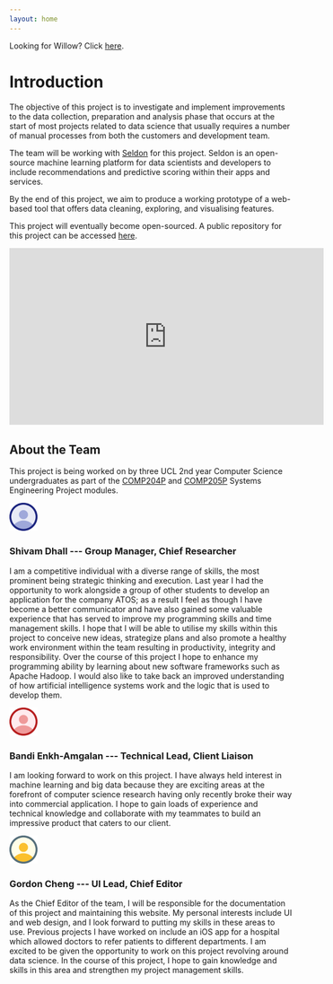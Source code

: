 ```yaml
---
layout: home
---
```


<!--<div class="btn btn-alert btn-snack" href="{{site.baseurl}}/requirements.html">
<strong>Hello there!</strong> This website is still a Work In Progress, but feel free to have a look around!
</div>-->

<div class="btn">
Looking for Willow? Click <a href="{{site.baseurl}}/">here</a>.
</div>

# Introduction

The objective of this project is to investigate and implement improvements to the data collection, preparation and analysis phase that occurs at the start of most projects related to data science that usually requires a number of manual processes from both the customers and development team.

The team will be working with [Seldon](http://seldon.io) for this project. Seldon is an open-source machine learning platform for data scientists and developers to include recommendations and predictive scoring within their apps and services.

By the end of this project, we aim to produce a working prototype of a web-based tool that offers data cleaning, exploring, and visualising features.

This project will eventually become open-sourced. A public repository for this project can be accessed [here](https://github.com/SeldonIO/seldon-ucl).

<div class="imgCapContainer">
<iframe width="560" height="315" src="https://www.youtube.com/embed/PmGGFtJLGsU?cc_load_policy=1" frameborder="0" allowfullscreen></iframe>
</div>

## About the Team

This project is being worked on by three UCL 2nd year Computer Science undergraduates as part of the [COMP204P](http://www.cs.ucl.ac.uk/teaching_learning/syllabus/undergrad/204p_systems_engineering_project_1/) and [COMP205P](http://www.cs.ucl.ac.uk/teaching_learning/syllabus/undergrad/205p_systems_engineering_project_2/) Systems Engineering Project modules.

<img src="assets/mb_indigo.png" width="50px">

### **Shivam Dhall** --- Group Manager, Chief Researcher

I am a competitive individual with a diverse range of skills, the most prominent being strategic thinking and execution. Last year I had the opportunity to work alongside a group of other students to develop an application for the company ATOS; as a result I feel as though I have become a better communicator and have also gained some valuable experience that has served to improve my programming skills and time management skills. I hope that I will be able to utilise my skills within this project to conceive new ideas, strategize plans and also promote a healthy work environment within the team resulting in productivity, integrity and responsibility. Over the course of this project I hope to enhance my programming ability by learning about new software frameworks such as Apache Hadoop. I would also like to take back an improved understanding of how artificial intelligence systems work and the logic that is used to develop them.

<img src="assets/mb_red.png" width="50px">

### **Bandi Enkh-Amgalan** --- Technical Lead, Client Liaison

I am looking forward to work on this project. I have always held interest in machine learning and big data because they are exciting areas at the forefront of computer science research having only recently broke their way into commercial application. I hope to gain loads of experience and technical knowledge and collaborate with my teammates to build an impressive product that caters to our client.

<img src="assets/mb_amber.png" width="50px">

### **Gordon Cheng** --- UI Lead, Chief Editor

As the Chief Editor of the team, I will be responsible for the documentation of this project and maintaining this website. My personal interests include UI and web design, and I look forward to putting my skills in these areas to use. Previous projects I have worked on include an iOS app for a hospital which allowed doctors to refer patients to different departments. I am excited to be given the opportunity to work on this project revolving around data science. In the course of this project, I hope to gain knowledge and skills in this area and strengthen my project management skills.
